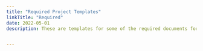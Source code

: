 ```yaml
---
title: "Required Project Templates"
linkTitle: "Required"
date: 2022-05-01
description: These are templates for some of the required documents for CNCF projects.


---
```


